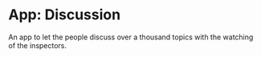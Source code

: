 # App: Discussion <img src="https://img.shields.io/badge/Status-Needs Assessment-blue.svg" alt="">
An app to let the people discuss over a thousand topics with the watching of the inspectors.
